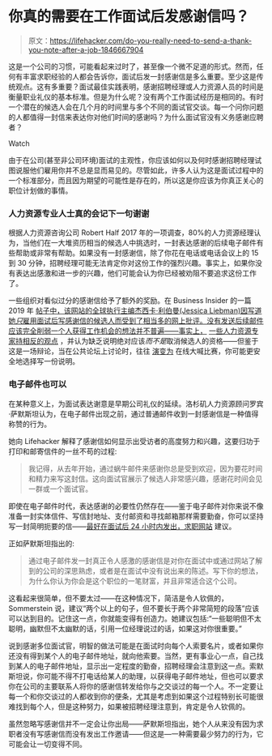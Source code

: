 # 你真的需要在工作面试后发感谢信吗？

> 原文：<https://lifehacker.com/do-you-really-need-to-send-a-thank-you-note-after-a-job-1846667904>

这是一个公司的习惯，可能看起来过时了，甚至像一个微不足道的形式。然而，任何有丰富求职经验的人都会告诉你，面试后发一封感谢信是多么重要。至少这是传统观点。这有多重要？面试最佳实践表明，感谢招聘经理或人力资源人员的时间是衡量职业礼仪的基本标准。但是为什么呢？没有两个工作面试经历是相同的。有时一个潜在的候选人会在几个月的时间里与多个不同的面试官交谈。每一个问你问题的人都值得一封信来表达你对他们时间的感谢吗？为什么面试官没有义务感谢应聘者？

Watch

由于在公司(甚至非公司环境)面试的主观性，你应该如何以及何时感谢招聘经理试图说服他们雇用你并不总是显而易见的。尽管如此，许多人认为这是面试过程中的一个标准部分，而且因为期望的可能性是存在的，所以这是你应该为你真正关心的职位计划做的事情。

### 人力资源专业人士真的会记下一句谢谢

根据人力资源咨询公司 Robert Half 2017 年的一项调查，80%的人力资源经理认为，当他们在一大堆资历相当的候选人中挑选时，一封表达感谢的后续电子邮件有些帮助或非常有帮助。如果没有一封感谢信，除了你花在电话或电话会议上的 15 到 30 分钟，招聘经理可能无法肯定你对这份工作的强烈兴趣。事实上，如果你没有表达出感激和进一步的兴趣，他们可能会认为你已经被劝阻不要追求这份工作了。

一些组织对看似过分的感谢信给予了额外的奖励。在 Business Insider 的一篇 2019 年 [帖子中，该网站的全球执行主编杰西卡·利伯曼(Jessica Liebman)因写道她*只*雇用面试后写感谢信的候选人而受到了相当多的网上批评。没有发送后续邮件应该完全削弱一个人获得工作机会的想法并不普遍——事实上，](https://www.businessinsider.com/how-to-write-thank-you-email-after-job-interview-2019-4) [一些人力资源专家持相反的观点](https://resources.workable.com/stories-and-insights/interview-thank-you-emails) ，并认为缺乏说明绝对应该*而不是*取消候选人的资格——但鉴于这是一场辩论，当在公共论坛上讨论时，往往 [演变为](https://twitter.com/julito77/status/1380142081159663622) 在线大喊比赛，你可能更安全地选择写一份说明。

### 电子邮件也可以

在某种意义上，为面试表达谢意是早期公司礼仪的延续。洛杉矶人力资源顾问罗宾·萨默斯坦认为，在电子邮件出现之前，通过普通邮件收到一封感谢信是一种值得称赞的行为。

她向 Lifehacker 解释了感谢信如何显示出受访者的高度努力和兴趣，这要归功于打印和邮寄信件的一丝不苟的过程:

> 我记得，从去年开始，通过蜗牛邮件来感谢你总是受到欢迎，因为要花时间和精力来写这封信。这向面试官展示了候选人非常感兴趣，感谢花时间会见一群或一个面试官。

即使在电子邮件时代，表达感谢的必要性仍然存在——鉴于电子邮件对你来说不像准备一封实体信件、写信封地址、支付邮资和寻找邮箱那样需要勤奋，你可以坚持写一封简明扼要的信——[最好在面试后 24 小时内发出，求职网站](https://www.indeed.com/career-advice/interviewing/when-to-send-thank-you-email-after-phone-interview) 建议。

正如萨默斯坦指出的:

> 通过电子邮件发一封真正令人感激的感谢信是对你在面试中或通过网站了解到的公司的深思熟虑，或者是在面试中没有说出来的陈述。写下你的想法，为什么你认为你会是这个职位的一笔财富，并且非常适合这个公司。

这看起来很简单，但不要太过——在这种情况下，简洁是令人钦佩的，Sommerstein 说，建议“两个以上的句子，但不要长于两个非常简短的段落”应该可以达到目的。记住这一点，你就能变得有创造力。她建议包括:“一些聪明但不太聪明，幽默但不太幽默的话，引用一位经理说过的话，如果这对你很重要。”

说到感谢多位面试官，明智的做法可能是在面试时向每个人索要名片，或者如果你还没有得到某个人的电子邮件地址，就向他索要。当然，更有事业心一点，自己找到某人的电子邮件地址，显示出一定程度的勤奋，招聘经理会注意到这一点。索默斯坦说，你可能不得不打电话给某人的助理，以获得电子邮件地址，但也可以要求你在公司的主要联系人将你的感谢信转发给你与之交谈过的每一个人。不一定要让每一个和你交谈过的人都收到你的便条，尤其是考虑到如果这个过程特别长可能很难找到每个人，但是这种努力，如果被招聘经理注意到，肯定是令人钦佩的。

虽然忽略写感谢信并不一定会让你出局——萨默斯坦指出，她个人从来没有因为求职者没有写感谢信而没有发出工作邀请——但这是—一种需要最少努力的行为，它可能会让一切变得不同。